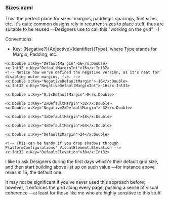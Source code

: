 ### Sizes.xaml

This' the perfect place for sizes: margins, paddings, spacings, font sizes, etc. It's quite common designs rely in recurrent sizes to place stuff, thus are suitable to be reused —Designers use to call this "working on the grid" :-)

Conventions:

- Key: {Negative?}{Adjective}{Identifier}{Type}, where Type stands for Margin, Padding, etc.

```xaml
<x:Double x:Key="DefaultMargin">16</x:Double>
<x:Int32 x:Key="DefaultMarginInt">16</x:Int32>
<!-- Notice how we've defined the negative version, as it's neat for disabling outer margins, f.e. -->
<x:Double x:Key="NegativeDefaultMargin">-16</x:Double>
<x:Int32 x:Key="NegativeDefaultMarginInt">-16</x:Int32>

<x:Double x:Key="0.5xDefaultMargin">8</x:Double>

<x:Double x:Key="2xDefaultMargin">32</x:Double>
<x:Double x:Key="Negative2xDefaultMargin">-32</x:Double>

<x:Double x:Key="3xDefaultMargin">48</x:Double>

<x:Double x:Key="4xDefaultMargin">64</x:Double>

<x:Double x:Key="Default2Margin">24</x:Double>

<!-- This can be handy if you drop shadows through PlatformConfigurations' VisualElement.Elevation -->
<x:Int32 x:Key="DefaultElevation">30</x:Int32>
```

I like to ask Designers during the first days which's their default grid size, and then start building above list up on such value —for instance above relies in 16, the default one.

It may not be significant if you've never used this approach before; however, it enforces the grid along every page, pushing a sense of visual coherence —at least for those like me who are highly sensitive to this stuff.